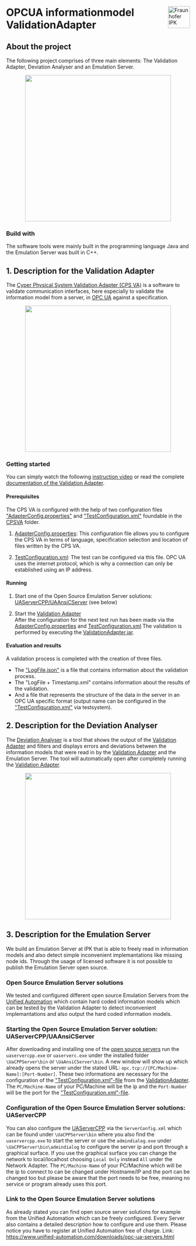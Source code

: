 # 
<a href="https://www.ipk.fraunhofer.de/">
    <img src="https://www.ipk.fraunhofer.de/content/dam/ipk/IPK_Hauptseite/logos/logo-fraunhofer-ipk.png" align="right" height="60"  title="Fraunhofer IPK"/>
</a>

# OPCUA informationmodel ValidationAdapter

## About the project
The following project comprises of three main elements: The Validation Adapter, Deviation Analyser and an Emulation Server.

<p align="center">
    <img src="https://user-images.githubusercontent.com/83827677/149491215-196c68c5-e812-45a8-9de5-fabab7b66867.PNG" width="400" >
</p>

### Build with
The software tools were mainly built in the programming language Java and the Emulation Server was built in C++.

## 1. Description for the Validation Adapter
The [Cyper Physical System Validation Adapter (CPS VA)](https://github.com/ipkdeveloper/OPCUA-information-model-validation/tree/master/CPSVA) is a software to validate communication interfaces, here especially to validate the information model from a server, in [OPC UA](https://opcfoundation.org/) against a specification.

<p align="center">    
    <img src="https://user-images.githubusercontent.com/83827677/149491241-021b3b88-6eff-41a0-8877-359782e24dcc.PNG" width="400">
</p>

### Getting started
You can simply watch the following [instruction video](https://github.com/ipkdeveloper/OPCUA-information-model-validation/blob/master/CPSVA/Instructions_video%20small.mp4) or read the complete [documentation of the Validation Adapter](https://github.com/ipkdeveloper/OPCUA-information-model-validation/blob/master/CPSVA/Instructions%20for%20the%20CPS%20Validation%20Adapter.docx).

#### Prerequisites
The CPS VA is configured with the help of two configuration files ["AdapterConfig.properties"](https://github.com/ipkdeveloper/OPCUA-information-model-validation/blob/master/CPSVA/AdapterConfig.properties) and ["TestConfiguration.xml"](https://github.com/ipkdeveloper/OPCUA-information-model-validation/blob/master/CPSVA/TestConfiguration.xml) foundable in the [CPSVA](https://github.com/ipkdeveloper/OPCUA-information-model-validation/tree/master/CPSVA) folder.

1. [AdapterConfig.properties](https://github.com/ipkdeveloper/OPCUA-information-model-validation/blob/master/CPSVA/AdapterConfig.properties): This configuration file allows you to configure the CPS VA in terms of language, specification selection and location of files written by the CPS VA.

2. [TestConfiguration.xml](https://github.com/ipkdeveloper/OPCUA-information-model-validation/blob/master/CPSVA/TestConfiguration.xml): The test can be configured via this file. OPC UA uses the internet protocol, which is why a connection can only be established using an IP address.

#### Running 

1. Start one of the Open Source Emulation Server solutions: [UAServerCPP/UAAnsiCServer](https://www.unified-automation.com/de/downloads/opc-ua-servers.html) (see below)

2. Start the [Validation Adapter](https://github.com/ipkdeveloper/OPCUA-information-model-validation/tree/master/CPSVA) <br/>
After the configuration for the next test run has been made via the [AdapterConfig.properties](https://github.com/ipkdeveloper/OPCUA-information-model-validation/blob/master/CPSVA/AdapterConfig.properties) and [TestConfiguration.xml](https://github.com/ipkdeveloper/OPCUA-information-model-validation/blob/master/CPSVA/TestConfiguration.xml) The validation is performed by executing the [ValidationAdapter.jar](https://github.com/ipkdeveloper/OPCUA-information-model-validation/blob/master/CPSVA/ValidationAdapter.jar).

#### Evaluation and results
A validation process is completed with the creation of three files. 
- The ["LogFile.json"](https://github.com/ipkdeveloper/OPCUA-information-model-validation/blob/master/CPSVA/logs/LogFile.json) is a file that contains information about the validation process.
- The "LogFile + Timestamp.xml" contains information about the results of the validation. 
- And a file that represents the structure of the data in the server in an OPC UA specific format (output name can be configured in the ["TestConfiguration.xml"](https://github.com/ipkdeveloper/OPCUA-information-model-validation/blob/master/CPSVA/TestConfiguration.xml) via testsystem). 

## 2. Description for the Deviation Analyser
The [Deviation Analyser](https://github.com/ipkdeveloper/OPCUA-information-model-validation/tree/master/CPSDA/DeviationAnalyse) is a tool that shows the output of the [Validation Adapter](https://github.com/ipkdeveloper/OPCUA-information-model-validation/tree/master/CPSVA) and filters and displays errors and deviations between the information models that were read in by the [Validation Adapter](https://github.com/ipkdeveloper/OPCUA-information-model-validation/tree/master/CPSVA) and the Emulation Server. The tool will automatically open after completely running the [Validation Adapter](https://github.com/ipkdeveloper/OPCUA-information-model-validation/tree/master/CPSVA).

<p align="center">
    <img src="https://user-images.githubusercontent.com/83827677/154046042-41d279d1-4e81-4bc1-baf6-4a85365cbe40.png" width="400">
</p>

## 3. Description for the Emulation Server
We build an Emulation Server at IPK that is able to freely read in information models and also detect simple inconvenient implemantations like missing node ids. Through the usage of licensed software it is not possible to publish the Emulation Server open source.

### Open Source Emulation Server solutions
We tested and configured different open source Emulation Servers from the [Unified Automation](https://www.unified-automation.com/) which contain hard coded information models which can be tested  by the Validation Adapter to detect inconvenient implemantations and also output the hard coded information models.

### Starting the Open Source Emulation Server solution: UAServerCPP/UAAnsiCServer

After downloading and installing one of the [open source servers](https://www.unified-automation.com/de/downloads/opc-ua-servers.html) run the `uaservercpp.exe` or `uaserverc.exe` under the installed folder `\UaCPPServer\bin` or `\UaAnsiCServer\bin`. A new window will show up which already opens the server under the stated URL: `opc.tcp://[PC/Machine-Name]:[Port-Number]`. These two informations are necessary for the configuration of the ["TestConfiguration.xml"-file](https://github.com/ipkdeveloper/OPCUA-information-model-validation/blob/master/CPSVA/TestConfiguration.xml) from the [ValidationAdapter](https://github.com/ipkdeveloper/OPCUA-information-model-validation/tree/master/CPSVA). The `PC/Machine-Name` of your PC/Machine will be the ip and the `Port-Number` will be the port for the ["TestConfiguration.xml"-file](https://github.com/ipkdeveloper/OPCUA-information-model-validation/blob/master/CPSVA/TestConfiguration.xml). 
  
 ### Configuration of the Open Source Emulation Server solutions: UAServerCPP
You can also configure the [UAServerCPP](https://www.unified-automation.com/de/downloads/opc-ua-servers.html) via the `ServerConfig.xml` which can be found under `\UaCPPServer\bin` where you also find the `uaservercpp.exe` to start the server or use the `admindialog.exe` under `\UaCPPServer\bin\admindialog` to configure the server ip and port through a graphical surface. If you use the graphical surface you can change the network to local/localhost choosing `Local Only` instead `All` under the Network Adapter. The `PC/Machine-Name` of your PC/Machine which will be the ip to connect to can be changed under Hostname/IP and the port can be changed too but please be aware that the port needs to be free, meaning no service or program already uses this port.
  
### Link to the Open Source Emulation Server solutions
As already stated you can find open source server solutions for example from the Unified Automation which can be freely configured. Every Server also contains a detailed description how to configure and use them. Please notice you have to register at Unified Automation free of charge.
Link: https://www.unified-automation.com/downloads/opc-ua-servers.html

